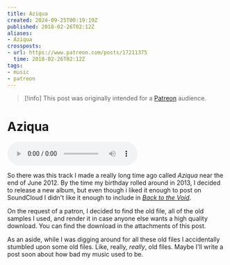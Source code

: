 ```yaml
---
title: Aziqua
created: 2024-09-25T00:19:19Z
published: 2018-02-26T02:12Z
aliases:
- Aziqua
crossposts:
- url: https://www.patreon.com/posts/17211375
  time: 2018-02-26T02:12Z
tags:
- music
- patreon
---
```


> [!info]
> This post was originally intended for a [Patreon](../tags/patreon.md) audience.

# Aziqua

<audio controls="">
	<source src="201802260212-aziqua.mp3" type="audio/mpeg">
</audio>

So there was this track I made a really long time ago called _Aziqua_ near the end of June 2012. By the time my birthday rolled around in 2013, I decided to release a new album, but even though i liked it enough to post on SoundCloud I didn't like it enough to include in [_Back to the Void_](https://exodrifter.bandcamp.com/album/back-to-the-void).

On the request of a patron, I decided to find the old file, all of the old samples I used, and render it in case anyone else wants a high quality download. You can find the download in the attachments of this post.

As an aside, while I was digging around for all these old files I accidentally stumbled upon some old files. Like, really, _really_, old files. Maybe I'll write a post soon about how bad my music used to be.
